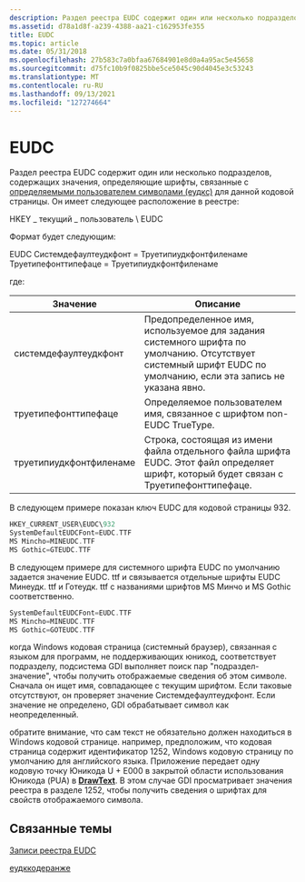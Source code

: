 ```yaml
---
description: Раздел реестра EUDC содержит один или несколько подразделов, содержащих значения, определяющие шрифты, связанные с определяемыми пользователем символами (Еудкс) для данной кодовой страницы.
ms.assetid: d78a1d8f-a239-4388-aa21-c162953fe355
title: EUDC
ms.topic: article
ms.date: 05/31/2018
ms.openlocfilehash: 27b583c7a0bfaa67684901e8d0a4a95ac5e45658
ms.sourcegitcommit: d75fc10b9f0825bbe5ce5045c90d4045e3c53243
ms.translationtype: MT
ms.contentlocale: ru-RU
ms.lasthandoff: 09/13/2021
ms.locfileid: "127274664"
---
```

# <a name="eudc"></a>EUDC

Раздел реестра EUDC содержит один или несколько подразделов, содержащих значения, определяющие шрифты, связанные с [определяемыми пользователем символами (еудкс)](end-user-defined-characters.md) для данной кодовой страницы. Он имеет следующее расположение в реестре:

HKEY \_ текущий \_ пользователь \\ EUDC

Формат будет следующим:

EUDC Системдефаултеудкфонт = Труетипиудкфонтфиленаме Труетипефонттипефаце = Труетипиудкфонтфиленаме

где:



| Значение                         | Описание                                                                                                                                         |
|--------------------------|------------------------------------------------------------------------------------------------------------------------------------------|
| системдефаултеудкфонт    | Предопределенное имя, используемое для задания системного шрифта по умолчанию. Отсутствует системный шрифт EUDC по умолчанию, если эта запись не указана явно.     |
| труетипефонттипефаце     | Определяемое пользователем имя, связанное с шрифтом non-EUDC TrueType.                                                                              |
| труетипиудкфонтфиленаме | Строка, состоящая из имени файла отдельного файла шрифта EUDC. Этот файл определяет шрифт, который будет связан с Труетипефонттипефаце. |



 

В следующем примере показан ключ EUDC для кодовой страницы 932.


```C++
HKEY_CURRENT_USER\EUDC\932
SystemDefaultEUDCFont=EUDC.TTF
MS Mincho=MINEUDC.TTF
MS Gothic=GTEUDC.TTF
```



В следующем примере для системного шрифта EUDC по умолчанию задается значение EUDC. ttf и связывается отдельные шрифты EUDC Минеудк. ttf и Готеудк. ttf с названиями шрифтов MS Минчо и MS Gothic соответственно.


```C++
SystemDefaultEUDCFont=EUDC.TTF
MS Mincho=MINEUDC.TTF
MS Gothic=GOTEUDC.TTF
```



когда Windows кодовая страница (системный браузер), связанная с языком для программ, не поддерживающих юникод, соответствует подразделу, подсистема GDI выполняет поиск пар "подраздел-значение", чтобы получить отображаемые сведения об этом символе. Сначала он ищет имя, совпадающее с текущим шрифтом. Если таковые отсутствуют, он проверяет значение Системдефаултеудкфонт. Если значение не определено, GDI обрабатывает символ как неопределенный.

обратите внимание, что сам текст не обязательно должен находиться в Windows кодовой странице. например, предположим, что кодовая страница содержит идентификатор 1252, Windows кодовую страницу по умолчанию для английского языка. Приложение передает одну кодовую точку Юникода U + E000 в закрытой области использования Юникода (PUA) в [**DrawText**](/windows/win32/api/winuser/nf-winuser-drawtext). В этом случае GDI просматривает значения реестра в разделе 1252, чтобы получить сведения о шрифтах для свойств отображаемого символа.

## <a name="related-topics"></a>Связанные темы

<dl> <dt>

[Записи реестра EUDC](eudc-registry-entries.md)
</dt> <dt>

[еудккодеранже](eudccoderange.md)
</dt> </dl>

 

 

